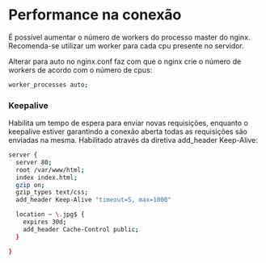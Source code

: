 # Performance na conexão

É possível aumentar o número de workers do processo master do nginx.
Recomenda-se utilizar um worker para cada cpu presente no servidor.

Alterar para auto no nginx.conf faz com que o nginx crie o número de workers de acordo com o número de cpus:
```bash
worker_processes auto;
```

### Keepalive

Habilita um tempo de espera para enviar novas requisições, enquanto o keepalive estiver garantindo a conexão aberta todas as requisições são enviadas na mesma.
Habilitado através da diretiva add_header Keep-Alive:
```bash
server {
  server 80;
  root /var/www/html;
  index index.html;
  gzip on;
  gzip_types text/css;
  add_header Keep-Alive "timeout=5, max=1000"

  location ~ \.jpg$ {
    expires 30d;
    add_header Cache-Control public;
  }

}
```
